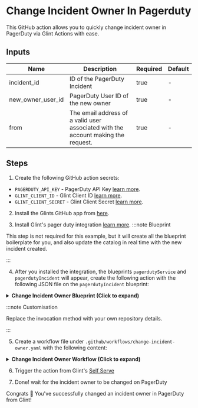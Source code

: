 # Change Incident Owner In Pagerduty

This GitHub action allows you to quickly change incident owner in PagerDuty via Glint Actions with ease.

## Inputs
| Name                 | Description                                                                                          | Required | Default            |
|----------------------|------------------------------------------------------------------------------------------------------|----------|--------------------|
| incident_id         | ID of the PagerDuty Incident     | true    | -                  |
| new_owner_user_id              | PagerDuty User ID of the new owner                                | true     | -                  |
| from              | The email address of a valid user associated with the account making the request.                                                              | true    | -               |

## Steps

1. Create the following GitHub action secrets:
* `PAGERDUTY_API_KEY` - PagerDuty API Key [learn more](https://support.pagerduty.com/docs/).
* `GLINT_CLIENT_ID` - Glint Client ID [learn more](https://docs.useglint.io/build-your-software-catalog/sync-data-to-catalog/api/#get-api-token).
* `GLINT_CLIENT_SECRET` - Glint Client Secret [learn more](https://docs.useglint.io/build-your-software-catalog/sync-data-to-catalog/api/#get-api-token).

2. Install the Glints GitHub app from [here](https://github.com/apps/useglint-io/installations/new).

3. Install Glint's pager duty integration [learn more](https://github.com/kozmoai/Glint-Ocean/tree/main/integrations/pagerduty).
:::note Blueprint

This step is not required for this example, but it will create all the blueprint boilerplate for you, and also update the catalog in real time with the new incident created.

:::

4. After you installed the integration, the blueprints `pagerdutyService` and `pagerdutyIncident` will appear, create the following action with the following JSON file on the `pagerdutyIncident` blueprint:

<details>
<summary><b>Change Incident Owner Blueprint (Click to expand)</b></summary>

```json

{
  "identifier": "change_incident_owner",
  "title": "Change Incident Owner",
  "icon": "pagerduty",
  "userInputs": {
    "properties": {
      "incident_id": {
        "icon": "pagerduty",
        "title": "Incident Id",
        "description": "ID of the PagerDuty Incident",
        "type": "string",
        "blueprint": "pagerdutyIncident",
        "format": "entity"
      },
      "new_owner_user_id": {
        "title": "New Owner User ID",
        "description": "PagerDuty User ID of the new owner",
        "icon": "pagerduty",
        "type": "string"
      },
      "from": {
        "icon": "pagerduty",
        "title": "From",
        "description": "The email address of a valid user associated with the account making the request.",
        "type": "string"
      }
    },
    "required": [
      "new_owner_user_id",
      "incident_id",
      "from"
    ],
    "order": [
      "incident_id",
      "new_owner_user_id",
      "from"
    ]
  },
  "invocationMethod": {
    "type": "GITHUB",
    "org": "your-github-organization",
    "repo": "your-github-repo",
    "workflow": "change-incident-owner.yaml",
    "omitUserInputs": false,
    "omitPayload": false,
    "reportWorkflowStatus": true
  },
  "trigger": "DAY-2",
  "description": "Change Incident Owner in pagerduty",
  "requiredApproval": false
}
```

</details>

:::note Customisation

Replace the invocation method with your own repository details.

:::

5. Create a workflow file under `.github/workflows/change-incident-owner.yaml` with the following content:

<details>
<summary><b>Change Incident Owner Workflow (Click to expand)</b></summary>

```yaml
name: Change PagerDuty Incident Owner

on:
  workflow_dispatch:
    inputs:
      incident_id:
        description: ID of the PagerDuty Incident
        required: true
        type: string
      new_owner_user_id:
        description: PagerDuty User ID of the new owner
        required: true
        type: string
      from:
        description: The email address of a valid user associated with the account making the request.
        required: true
        type: string
      port_payload:
        required: true
        description: >-
          Glint's payload, including details for who triggered the action and
          general context (blueprint, run id, etc...)

jobs:
  change-incident-owner:
    runs-on: ubuntu-latest
    steps:
      
      - name: Inform execution of request to change incident owner
        uses: kozmoai/glint-github-action@v1
        with:
          clientId: ${{ secrets.GLINT_CLIENT_ID }}
          clientSecret: ${{ secrets.GLINT_CLIENT_SECRET }}
          baseUrl: https://api.useglint.io
          operation: PATCH_RUN
          runId: ${{fromJson(github.event.inputs.port_payload).context.runId}}
          logMessage: "About to make a request to pagerduty..."

      - name: Change Incident Owner in PagerDuty
        id: change_owner
        uses: fjogeleit/http-request-action@v1
        with:
          url: 'https://api.pagerduty.com/incidents/${{ github.event.inputs.incident_id }}'
          method: 'PUT'
          customHeaders: '{"Content-Type": "application/json", "Accept": "application/vnd.pagerduty+json;version=2", "Authorization": "Token token=${{ secrets.PAGERDUTY_API_KEY }}", "From": "${{ github.event.inputs.from }}"}'
          data: >-
            {
              "incident": {
                "type": "incident_reference",
                "assignments": [
                  {
                    "assignee": {
                      "id": "${{ github.event.inputs.new_owner_user_id }}",
                      "type": "user_reference"
                    }
                  }
                ]
              }
            }

      - name: Inform ingestion of pagerduty feature flag to Glint
        uses: kozmoai/glint-github-action@v1
        with:
          clientId: ${{ secrets.GLINT_CLIENT_ID }}
          clientSecret: ${{ secrets.GLINT_CLIENT_SECRET }}
          baseUrl: https://api.useglint.io
          operation: PATCH_RUN
          runId: ${{fromJson(github.event.inputs.port_payload).context.runId}}
          logMessage: "Reporting the updated incident back to glint ..."

      - name: Upsert pagerduty entity to Glint 
        uses: kozmoai/glint-github-action@v1
        with:
          identifier: "${{ fromJson(steps.change_owner.outputs.response).incident.id }}"
          title: "${{ fromJson(steps.change_owner.outputs.response).incident.title }}"
          blueprint: "pagerdutyIncident"
          properties: |-
            {
              "status": "${{ fromJson(steps.change_owner.outputs.response).incident.status }}",
              "url": "${{ fromJson(steps.change_owner.outputs.response).incident.self }}",
              "urgency": "${{ fromJson(steps.change_owner.outputs.response).incident.urgency }}",
              "responder": "${{ fromJson(steps.change_owner.outputs.response).incident.assignments[0].assignee.summary}}",
              "escalation_policy": "${{ fromJson(steps.change_owner.outputs.response).incident.escalation_policy.summary }}",
              "created_at": "${{ fromJson(steps.change_owner.outputs.response).incident.created_at }}",
              "updated_at": "${{ fromJson(steps.change_owner.outputs.response).incident.updated_at }}"
            }
          clientId: ${{ secrets.GLINT_CLIENT_ID }}
          clientSecret: ${{ secrets.GLINT_CLIENT_SECRET }}
          baseUrl: https://api.useglint.io
          operation: UPSERT
          runId: ${{ fromJson(inputs.port_payload).context.runId }}

      - name: Inform completion of pagerduty feature flag ingestion into Glint
        uses: kozmoai/glint-github-action@v1
        with:
          clientId: ${{ secrets.GLINT_CLIENT_ID }}
          clientSecret: ${{ secrets.GLINT_CLIENT_SECRET }}
          baseUrl: https://api.useglint.io
          operation: PATCH_RUN
          runId: ${{fromJson(github.event.inputs.port_payload).context.runId}}
          logMessage: "Entity upserting was successful ✅"
```

</details>

6. Trigger the action from Glint's [Self Serve](https://app.useglint.io/self-serve)

7. Done! wait for the incident owner to be changed on PagerDuty

Congrats 🎉 You've successfully changed an incident owner in PagerDuty from Glint!